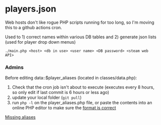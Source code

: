 # players.json  

Web hosts don't like rogue PHP scripts running for too long, so I'm moving this to a github actions cron.  

Used to 1) correct names within various DB tables and 2) generate json lists (used for player drop down menus)  

`./main.php <host> <db in use> <user name> <DB password> <steam web API>`  

### Admins  

Before editing data::$player_aliases (located in classes/data.php):  
1) Check that the cron job isn't about to execute (executes every 8 hours, so only edit if last commit is 6 hours or less ago)  
2) update your local folder (`git pull`)  
3) run `php -l` on the player_aliases.php file, or paste the contents into an online PHP editor to make sure the [format is correct](https://i.imgur.com/jnfHoug.jpg)  


[Missing aliases](https://github.com/dustinandband/players.json/blob/main/logs/MissingPlayers.md)    